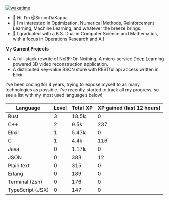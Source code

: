 
[![wakatime](https://wakatime.com/badge/user/50e6c678-94a9-4739-af51-360aeb113c51.svg)](https://wakatime.com/@50e6c678-94a9-4739-af51-360aeb113c51)

- 👋 Hi, I’m @SimonDaKappa
- 👀 I’m interested in Optimization, Numerical Methods, Reinforcement Learning, Machine Learning, and whatever the breeze brings.
- 🌱 I graduated with a B.S. Dual in Computer Science and Mathematics, with a focus in Operations Research and A.I

My **Current Projects** 
- A full-stack rewrite of NeRF-Or-Nothing; A micro-service Deep Learning powered 3D video reconstruction application.
- A distributed key-value BSON store with RESTful api access written in Elixir.

I've been coding for 4 years, trying to expose myself to as many technologies as possible. I've recently started to track all my progress, so see
a list with my most used languages below!

| Language | Level | Total XP | XP gained (last 12 hours) |
| --- | --- | --- | --- |
| Rust | 3 | 18.5k | 0 |
| C++ | 2 | 9.5k | 237 |
| Elixir | 1 | 5.47k | 0 |
| C | 1 | 4.4k | 116 |
| Java | 0 | 1.17k | 0 |
| JSON | 0 | 383 | 12 |
| Plain text | 0 | 315 | 0 |
| Erlang | 0 | 189 | 0 |
| Terminal (Zsh) | 0 | 176 | 0 |
| TypeScript (JSX) | 0 | 147 | 0 |
